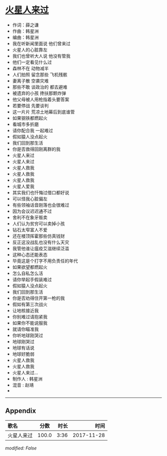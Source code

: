 # [火星人来过](https://music.163.com/song?id=443277013)

* 作词：薛之谦
* 作曲：韩星洲
* 编曲：韩星洲
* 我在听新闻里面说 他们曾来过
* 火星人的心脏靠左
* 我们也曾听大人说 他没有管我
* 他们一定看见什么过
* 森林不在 动物减半
* 人们拍照 留念那些 飞机残骸
* 妻离子散 空袭灾难
* 那些不敢 谈政治的 都去避难
* 被遗弃的小孩 搀扶那颗炸弹
* 他父母被人用枪指着头要答案
* 若要停战 先要谈判
* 这一片片 荒凉土地幕后到底谁管
* 如果钢铁都燃起火
* 看城市多折磨
* 请你配合我 一起难过
* 假如猿人没点起火
* 我们回到那生活
* 你是否救得回刚离群的我
* 火星人来过
* 火星人来过
* 火星人救我
* 火星人救我
* 火星人救我
* 火星人爱我
* 其实我们也忏悔过借口都好说
* 可以怪我心脏偏左
* 有些领袖话音刚落也会很难过
* 因为会议迟迟通不过
* 舍利不在象牙贩卖
* 人们认为贫穷可以卖掉小孩
* 钻石太窄富人不爱
* 还在楼顶挥霍那些仿真钱财
* 反正这没战乱也没有什么天灾
* 我管他谁让瘟疫艾滋继续泛滥
* 这种心态还能表态
* 毕竟这是个打字不用负责任的年代
* 如果欲望都燃起火
* 怎么自私怎么活
* 请你举起手假装难过
* 假如猿人没点起火
* 我们回到那生活
* 你是否劝得住开第一枪的我
* 假如有第三次战火
* 让地核接近我
* 你别难过请抱紧我
* 如果你不能说服我
* 就请你瞄准我
* 你听地球刚哭过
* 地球刚哭过
* 地球有话说
* 地球好脆弱
* 火星人救我
* 火星人救我
* 火星人来过...
* 制作人 : 韩星洲
* 混音 : 赵靖
* 


---

## Appendix

|歌名|分数|时长|时间|
|:---|:---:|---:|---:|
|火星人来过|100.0|3:36|2017-11-28

*modified: False*